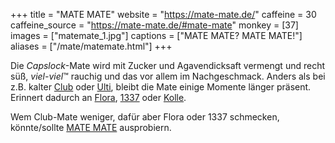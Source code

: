 +++
title = "MATE MATE"
website = "https://mate-mate.de/"
caffeine = 30
caffeine_source = "https://mate-mate.de/#mate-mate"
monkey = [37]
images = ["matemate_1.jpg"]
captions = ["MATE MATE? MATE MATE!"]
aliases = ["/mate/matemate.html"]
+++

Die _Capslock_-Mate wird mit Zucker und Agavendicksaft vermengt und recht süß,
*viel-viel*™ rauchig und das vor allem im Nachgeschmack. Anders als bei z.B.
kalter [Club](/mate/club.html) oder [Ulti](/mate/ulti.html), bleibt die Mate
einige Momente länger präsent. Erinnert dadurch an [Flora](/mate/flora.html),
[1337](/mate/leet.html) oder [Kolle](/mate/kolle.html).

Wem Club-Mate weniger, dafür aber Flora oder 1337 schmecken, könnte/sollte
[MATE MATE](https://mate-mate.de/) ausprobiern.
